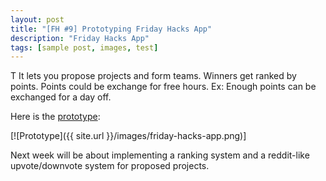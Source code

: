 ```yaml
---
layout: post
title: "[FH #9] Prototyping Friday Hacks App"
description: "Friday Hacks App"
tags: [sample post, images, test]
---
```


T It lets you propose projects and form teams. Winners get ranked by points. Points could be exchange for free hours. Ex: Enough points can be exchanged for a day off.


Here is the [prototype](https://github.com/fridayhacks/friday-hacks-app):

[![Prototype]({{ site.url }}/images/friday-hacks-app.png)]

Next week will be about implementing a ranking system and a reddit-like upvote/downvote system for proposed projects.
